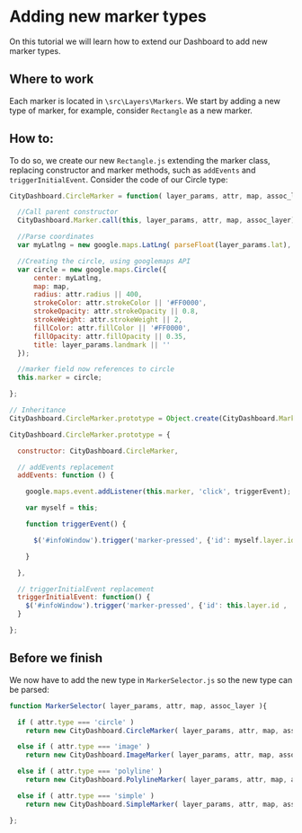 # Adding new marker types

On this tutorial we will learn how to extend our Dashboard to add new marker types.

## Where to work

Each marker is located in `\src\Layers\Markers`. We start by adding a new type of marker, for example, consider `Rectangle` as a new marker.

## How to:

To do so, we create our new `Rectangle.js` extending the marker class, replacing constructor and marker methods, such as `addEvents` and `triggerInitialEvent`. Consider the code of our Circle type:

``` javascript
CityDashboard.CircleMarker = function( layer_params, attr, map, assoc_layer ){

  //Call parent constructor
  CityDashboard.Marker.call(this, layer_params, attr, map, assoc_layer);

  //Parse coordinates
  var myLatlng = new google.maps.LatLng( parseFloat(layer_params.lat), parseFloat(layer_params.lng) );

  //Creating the circle, using googlemaps API
  var circle = new google.maps.Circle({
      center: myLatlng,
      map: map,
      radius: attr.radius || 400,
      strokeColor: attr.strokeColor || '#FF0000',
      strokeOpacity: attr.strokeOpacity || 0.8,
      strokeWeight: attr.strokeWeight || 2,
      fillColor: attr.fillColor || '#FF0000',
      fillOpacity: attr.fillOpacity || 0.35,
      title: layer_params.landmark || ''
  });

  //marker field now references to circle
  this.marker = circle;

};

// Inheritance
CityDashboard.CircleMarker.prototype = Object.create(CityDashboard.Marker.prototype);

CityDashboard.CircleMarker.prototype = {

  constructor: CityDashboard.CircleMarker,

  // addEvents replacement
  addEvents: function () {

    google.maps.event.addListener(this.marker, 'click', triggerEvent);

    var myself = this;

    function triggerEvent() {

      $('#infoWindow').trigger('marker-pressed', {'id': myself.layer.id , 'value': myself.layer_params, 'attr': myself.attr});

    }

  },

  // triggerInitialEvent replacement
  triggerInitialEvent: function() {
    $('#infoWindow').trigger('marker-pressed', {'id': this.layer.id , 'value': this.layer_params, 'attr': this.attr});
  }

};

```

## Before we finish

We now have to add the new type in `MarkerSelector.js` so the new type can be parsed:

``` javascript
function MarkerSelector( layer_params, attr, map, assoc_layer ){

  if ( attr.type === 'circle' )
    return new CityDashboard.CircleMarker( layer_params, attr, map, assoc_layer );

  else if ( attr.type === 'image' )
    return new CityDashboard.ImageMarker( layer_params, attr, map, assoc_layer );

  else if ( attr.type === 'polyline' )
    return new CityDashboard.PolylineMarker( layer_params, attr, map, assoc_layer );

  else if ( attr.type === 'simple' )
    return new CityDashboard.SimpleMarker( layer_params, attr, map, assoc_layer );

};
```